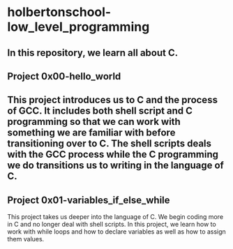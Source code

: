 # holbertonschool-low_level_programming
In this repository, we learn all about C.
---
## Project 0x00-hello_world
This project introduces us to C and the process of GCC. It includes both shell script and C programming so that we can work with something we are familiar with before transitioning over to C. The shell scripts deals with the GCC process while the C programming we do transitions us to writing in the language of C.
---
## Project 0x01-variables_if_else_while
This project takes us deeper into the language of C. We begin coding more in C and no longer deal with shell scripts. In this project, we learn how to work with while loops and how to declare variables as well as how to assign them values.

